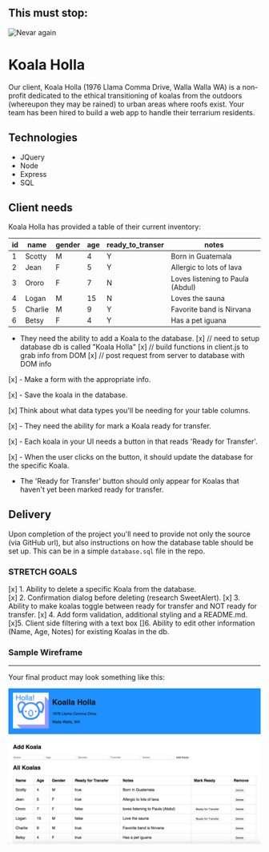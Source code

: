 This must stop:
---------------
![Nevar again](https://i.makeagif.com/media/8-22-2014/GO_DT4.gif)


Koala Holla
===========

Our client, Koala Holla (1976 Llama Comma Drive, Walla Walla WA) is a non-profit dedicated to the ethical transitioning of koalas from the outdoors (whereupon they may be rained) to urban areas where roofs exist. Your team has been hired to build a web app to handle their terrarium residents.

Technologies
------------
* JQuery
* Node
* Express
* SQL

Client needs
------------
Koala Holla has provided a table of their current inventory:

| id | name    | gender | age | ready_to_transer | notes                            |
|----|---------|--------|-----|------------------|----------------------------------|
| 1  | Scotty  | M      | 4   | Y                | Born in Guatemala                |
| 2  | Jean    | F      | 5   | Y                | Allergic to lots of lava         |
| 3  | Ororo   | F      | 7   | N                | Loves listening to Paula (Abdul) |
| 4  | Logan   | M      | 15  | N                | Loves the sauna                  |
| 5  | Charlie | M      | 9   | Y                | Favorite band is Nirvana         |
| 6  | Betsy   | F      | 4   | Y                | Has a pet iguana                 |

- They need the ability to add a Koala to the database.
[x]  // need to setup database  db is called "Koala Holla"
[x]  // build functions in client.js to grab info from DOM
[x]  // post request from server to database with DOM info  

[x] - Make a form with the appropriate info.

[x] - Save the koala in the database. 

[x] Think about what data types you'll be needing for your table columns. 

[x] - They need the ability for mark a Koala ready for transfer. 

[x] - Each koala in your UI needs a button in that reads 'Ready for Transfer'. 

[x] - When the user clicks on the button, it should update the database for the specific Koala.

- The 'Ready for Transfer' button should only appear for Koalas that haven't yet been marked ready for transfer.

Delivery
--------
Upon completion of the project you'll need to provide not only the source (via GitHub url), but also instructions on how the database table should be set up. This can be in a simple `database.sql` file in the repo.

### STRETCH GOALS

[x] 1. Ability to delete a specific Koala from the database.  
[x] 2. Confirmation dialog before deleting (research SweetAlert).
[x] 3. Ability to make koalas toggle between ready for transfer and NOT ready for transfer.
[x] 4. Add form validation, additional styling and a README.md.
[x]5. Client side filtering with a text box
[]6. Ability to edit other information (Name, Age, Notes) for existing Koalas in the db.



### Sample Wireframe
--------
Your final product may look something like this:

![sample](sample.png)
